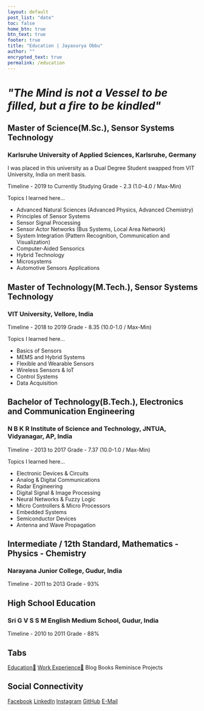 ```yaml
---
layout: default
post_list: "date"
toc: false
home_btn: true
btn_text: true
footer: true
title: "Education | Jayasurya Obbu"
author: ""
encrypted_text: true
permalink: /education
---
```


# _"The Mind is not a Vessel to be filled, but a fire to be kindled"_ 

## Master of Science(M.Sc.), Sensor Systems Technology
### Karlsruhe University of Applied Sciences, Karlsruhe, Germany

I was placed in this university as a Dual Degree Student swapped from VIT University, India on merit basis.

Timeline - 2019 to Currently Studying
Grade - 2.3 (1.0-4.0 / Max-Min)

Topics I learned here...

* Advanced Natural Sciences (Advanced Physics, Advanced Chemistry)
* Principles of Sensor Systems
* Sensor Signal Processing
* Sensor Actor Networks (Bus Systems, Local Area Network)
* System Integration (Pattern Recognition, Communication and Visualization)
* Computer-Aided Sensorics
* Hybrid Technology
* Microsystems
* Automotive Sensors Applications

## Master of Technology(M.Tech.), Sensor Systems Technology
### VIT University, Vellore, India

Timeline - 2018 to 2019
Grade - 8.35 (10.0-1.0 / Max-Min)

Topics I learned here...

* Basics of Sensors
* MEMS and Hybrid Systems
* Flexible and Wearable Sensors
* Wireless Sensors & IoT
* Control Systems
* Data Acquisition

## Bachelor of Technology(B.Tech.), Electronics and Communication Engineering
### N B K R Institute of Science and Technology, JNTUA, Vidyanagar, AP, India

Timeline - 2013 to 2017
Grade - 7.37 (10.0-1.0 / Max-Min)

Topics I learned here...

* Electronic Devices & Circuits
* Analog & Digital Communications
* Radar Engineering
* Digital Signal & Image Processing
* Neural Networks & Fuzzy Logic
* Micro Controllers & Micro Processors
* Embedded Systems
* Semiconductor Devices
* Antenna and Wave Propagation

## Intermediate / 12th Standard, Mathematics - Physics - Chemistry
### Narayana Junior College, Gudur, India

Timeline - 2011 to 2013
Grade - 93%

## High School Education
### Sri G V S S M English Medium School, Gudur, India

Timeline - 2010 to 2011
Grade - 88%

## Tabs

[Education🧮](education.md) [Work Experience💼](work-experience.md) Blog Books Reminisce Projects

## Social Connectivity

[Facebook](https://www.facebook.com/jayasurya.obbu/) [LinkedIn](https://www.linkedin.com/in/jayasurya-obbu/) [Instagram](https://www.instagram.com/mr__circuit/) [GitHub](https://github.com/mr-circuit) [E-Mail]( mailto:hello@jayasurya.me)
